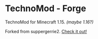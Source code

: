 # TechnoMod - Forge
TechnoMod for Minecraft 1.15. <i>(maybe 1.16?)</i>

Forked from suppergerrie2. <a href="https://github.com/suppergerrie2/ForgeTutorial/tree/1.15">Check it out!</a>
